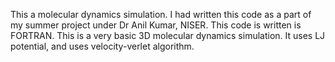 This a molecular dynamics simulation. I had written this code as a part of my summer project under Dr Anil Kumar, NISER. 
This code is written is FORTRAN. This is a very basic 3D molecular dynamics simulation. It uses LJ potential, and uses velocity-verlet algorithm.
